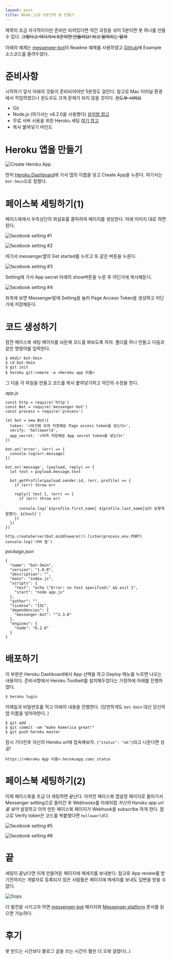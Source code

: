 ```yaml
---
layout: post
title: Node.js로 5분안에 봇 만들기
---
```


제목이 조금 자극적이지만 준비만 되어있다면 약간 과장을 섞어 5분이면 봇 하나를 만들 수 있다. ~~그렇다고 어디가서 5분이면 만들어요! 라고 말하지는 말자~~

아래의 예제는 [messenger-bot](https://github.com/remixz/messenger-bot)의 Readme 예제를 사용하였고 [Github](https://github.com/rootree-dev/bot-5min)에 Example 소스코드를 올려두었다.

# 준비사항

시작하기 앞서 아래의 것들이 준비되어야만 5분정도 걸린다. 참고로 Mac 터미널 환경에서 작업하였으나 윈도우도 크게 문제가 되지 않을 것이다. ~~윈도우 시러요~~

- Git
- Node.js (여기서는 v6.2.0을 사용했다) [설치법 참고](https://nodejs.org/en/download/)
- 무료 서버 사용을 위한 Heroku 세팅 [여기 참고](https://devcenter.heroku.com/articles/getting-started-with-nodejs#introduction)
- 복사 붙여넣기 마인드

# Heroku 앱을 만들기

![Create Heroku App](/public/bot5min-heroku-create-app.png)

먼저 [Heroku Dashboard](https://dashboard.heroku.com/apps)에 가서 앱의 이름을 넣고 Create App을 누른다. 여기서는 `bot-5min`으로 정했다.

# 페이스북 세팅하기(1)

페이스북에서 우측상단의 화살표를 클릭하여 페이지를 생성한다. 아래 이미지 대로 하면 된다.

![facebook setting #1](/public/bot5min-fb1.png)

![facebook setting #2](/public/bot5min-fb2.png)

여기서 messenger옆의 Get started를 누르고 또 같은 버튼을 누른다.

![facebook setting #3](/public/bot5min-fb3.png)

Setting에 가서 App secret 아래의 show버튼을 누른 후 어딘가에 복사해둔다.

![facebook setting #4](/public/bot5min-fb4.png)

좌측에 보면 Messenger밑에 Setting을 눌러 Page Access Token을 생성하고 어딘가에 저장해둔다.

# 코드 생성하기

잠깐 페이스북 세팅 페이지를 놔둔채 코드를 짜보도록 하자. 폴더를 하나 만들고 다음과 같은 명령어를 입력한다.

```
$ mkdir bot-5min
$ cd bot-5min
$ git init
$ heroku git:remote -a <Heroku app 이름>
```

그 다음 각 파일을 만들고 코드를 복사 붙여넣기하고 약간의 수정을 한다.

*app.js*

```
const http = require('http')
const Bot = require('messenger-bot')
const process = require('process')

let bot = new Bot({
  token: '<여기에 아까 저장해둔 Page access token을 넣는다>',
  verify: 'helloworld',
  app_secret: '<아까 저장해둔 App secret token을 넣는다>'
})

bot.on('error', (err) => {
  console.log(err.message)
})

bot.on('message', (payload, reply) => {
  let text = payload.message.text

  bot.getProfile(payload.sender.id, (err, profile) => {
    if (err) throw err

    reply({ text }, (err) => {
      if (err) throw err

      console.log(`${profile.first_name} ${profile.last_name}님이 요렇게 말했다: ${text}`)
    })
  })
})

http.createServer(bot.middleware()).listen(process.env.PORT)
console.log('서버 뜸')
```

*package.json*

```
{
  "name": "bot-5min",
  "version": "1.0.0",
  "description": "",
  "main": "index.js",
  "scripts": {
    "test": "echo \"Error: no test specified\" && exit 1",
    "start": "node app.js"
  },
  "author": "",
  "license": "ISC",
  "dependencies": {
    "messenger-bot": "^2.3.0"
  },
  "engines": {
    "node": "6.2.0"
  }
}
```

# 배포하기

이 부분은 Heroku Dashboard에서 App 선택을 하고 Deploy 메뉴를 누르면 나오는 내용이다. 준비사항에서 Heroku Toolbelt를 설치해두었다는 가정하에 아래를 진행하였다.

```
$ heroku login
```

이메일과 비밀번호를 적고 아래의 내용을 진행한다. (당연하게도 `bot-5min` 대신 당신의 앱 이름을 넣어야한다..)

```
$ git add .
$ git commit -am "make komerica great!"
$ git push heroku master
```

잠시 기다린후 자신의 Heroku url에 접속해보자. `{"status": "ok"}`라고 나온다면 성공!

```
https://<Heroku App 이름>.herokuapp.com/_status
```

# 페이스북 세팅하기(2)

이제 페이스북을 조금 더 세팅하면 끝난다. 아까전 페이스북 앱설정 페이지로 돌아가서 Messenger setting으로 들어간 후 Webhooks를 아래처럼 *자신의 Heroku app url을 넣어* 설정하고 아까 만든 페이스북 페이지가 Webhook을 subscribe 하게 한다. 참고로 Verify token은 코드를 복붙했다면 `helloworld`다. 

![facebook setting #5](/public/bot5min-fb5.png)

![facebook setting #6](/public/bot5min-fb6.png)

# 끝

세팅이 끝났다면 이제 만들어둔 페이지에 메세지를 보내본다. 참고로 App review를 받기전까지는 개발자로 등록되지 않은 사람들은 페이지에 메세지를 보내도 답변을 받을 수 없다.

![Oops](/public/bot5min-final)

더 발전을 시키고자 하면 [messenger-bot](https://github.com/remixz/messenger-bot) 패키지와 [Messenger platform](https://developers.facebook.com/docs/messenger-platform/implementation) 문서를 읽으면 가능하다.

# 후기

봇 만드는 시간보다 블로그 글을 쓰는 시간이 훨씬 더 오래 걸렸다(..)
